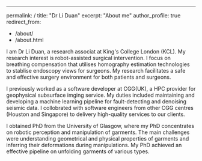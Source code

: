---
permalink: /
title: "Dr Li Duan"
excerpt: "About me"
author_profile: true
redirect_from: 
  - /about/
  - /about.html

I am Dr Li Duan, a research associat at King's College London (KCL). My research interest is robot-assisted surgical intervention. I focus on breathing compensation that utilises homography estimation technologies to stablise endoscopy views for surgeons. My research facilitates a safe and effective surgery environment for both patients and surgeons.

I previously worked as a software developer at CGG(UK), a HPC provider for geophysical subsurface imging service. My duties included maintaining and developing a machine learning pipeline for fault-detecting and denoising seismic data. I collobrated with software engineers from other CGG centres (Houston and Singapore) to delivery high-quality services to our clients.

I obtained PhD from the University of Glasgow, where my PhD concentrates on robotic perception and manipulation of garments. The main challenges were understanding geometrical and physical properties of garments and inferring their deformations during manipulations. My PhD achieved an effective pipeline on unfolding garments of various types. 
